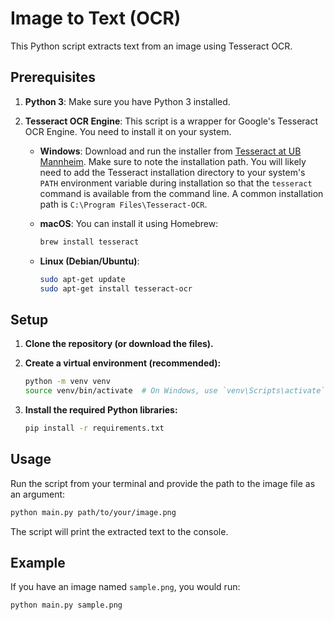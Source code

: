 # Image to Text (OCR)

This Python script extracts text from an image using Tesseract OCR.

## Prerequisites

1.  **Python 3**: Make sure you have Python 3 installed.
2.  **Tesseract OCR Engine**: This script is a wrapper for Google's Tesseract OCR Engine. You need to install it on your system.

    *   **Windows**: Download and run the installer from [Tesseract at UB Mannheim](https://github.com/UB-Mannheim/tesseract/wiki). Make sure to note the installation path. You will likely need to add the Tesseract installation directory to your system's `PATH` environment variable during installation so that the `tesseract` command is available from the command line. A common installation path is `C:\Program Files\Tesseract-OCR`.

    *   **macOS**: You can install it using Homebrew:
        ```bash
        brew install tesseract
        ```

    *   **Linux (Debian/Ubuntu)**:
        ```bash
        sudo apt-get update
        sudo apt-get install tesseract-ocr
        ```

## Setup

1.  **Clone the repository (or download the files).**

2.  **Create a virtual environment (recommended):**
    ```bash
    python -m venv venv
    source venv/bin/activate  # On Windows, use `venv\Scripts\activate`
    ```

3.  **Install the required Python libraries:**
    ```bash
    pip install -r requirements.txt
    ```

## Usage

Run the script from your terminal and provide the path to the image file as an argument:

```bash
python main.py path/to/your/image.png
```

The script will print the extracted text to the console.

## Example

If you have an image named `sample.png`, you would run:

```bash
python main.py sample.png
```
